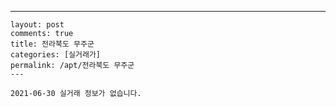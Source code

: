 ---
    layout: post
    comments: true
    title: 전라북도 무주군
    categories: [실거래가]
    permalink: /apt/전라북도 무주군
    ---

    2021-06-30 실거래 정보가 없습니다.

    